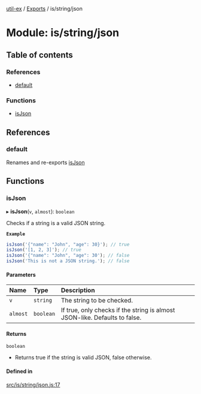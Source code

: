[util-ex](../README.md) / [Exports](../modules.md) / is/string/json

# Module: is/string/json

## Table of contents

### References

- [default](is_string_json.md#default)

### Functions

- [isJson](is_string_json.md#isjson)

## References

### default

Renames and re-exports [isJson](is_string_json.md#isjson)

## Functions

### isJson

▸ **isJson**(`v`, `almost`): `boolean`

Checks if a string is a valid JSON string.

**`Example`**

```ts
isJson('{"name": "John", "age": 30}'); // true
isJson('[1, 2, 3]'); // true
isJson('{"name": "John", "age": 30'); // false
isJson('This is not a JSON string.'); // false
```

#### Parameters

| Name | Type | Description |
| :------ | :------ | :------ |
| `v` | `string` | The string to be checked. |
| `almost` | `boolean` | If true, only checks if the string is almost JSON-like. Defaults to false. |

#### Returns

`boolean`

- Returns true if the string is valid JSON, false otherwise.

#### Defined in

[src/is/string/json.js:17](https://github.com/snowyu/util-ex.js/blob/8b5398b/src/is/string/json.js#L17)
